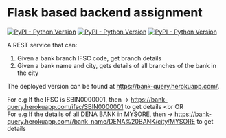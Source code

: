 # Flask based backend assignment

[![PyPI - Python Version](https://img.shields.io/pypi/pyversions/Django.svg)](https://github.com/abhishekmaity/backend-assignment)
[![PyPI - Python Version](https://img.shields.io/badge/build-flask%201.0.2-green.svg)](https://github.com/abhishekmaity/backend-assignment)
[![PyPI - Python Version](https://img.shields.io/badge/database-SQLite-lightgrey.svg)](https://github.com/abhishekmaity/backend-assignment)

A REST service that can:
1. Given a bank branch IFSC code, get branch details
2. Given a bank name and city, gets details of all branches of the bank in the city

The deployed version can be found at https://bank-query.herokuapp.com/. <br>



For e.g If the IFSC is SBIN0000001, then → https://bank-query.herokuapp.com/ifsc/SBIN0000001 to get details <br
OR<br>
For e.g If the details of all DENA BANK in MYSORE, then → https://bank-query.herokuapp.com//bank_name/DENA%20BANK/city/MYSORE to get details



